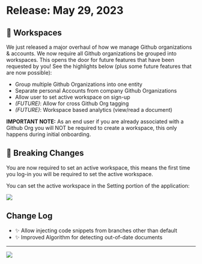 <!--@@joggrdoc@@-->
<!-- @joggr:version(v1):end -->
<!-- @joggr:warning:start -->
<!-- 
  _   _   _    __        __     _      ____    _   _   ___   _   _    ____     _   _   _ 
 | | | | | |   \ \      / /    / \    |  _ \  | \ | | |_ _| | \ | |  / ___|   | | | | | |
 | | | | | |    \ \ /\ / /    / _ \   | |_) | |  \| |  | |  |  \| | | |  _    | | | | | |
 |_| |_| |_|     \ V  V /    / ___ \  |  _ <  | |\  |  | |  | |\  | | |_| |   |_| |_| |_|
 (_) (_) (_)      \_/\_/    /_/   \_\ |_| \_\ |_| \_| |___| |_| \_|  \____|   (_) (_) (_)
                                                              
This document is managed by Joggr. Editing this document could break Joggr's core features, i.e. our 
ability to auto-maintain this document. Please use the Joggr editor to edit this document 
(link at bottom of the page).
-->
<!-- @joggr:warning:end -->
# Release: May 29, 2023

## 🚀 Workspaces

We just released a major overhaul of how we manage Github organizations & accounts. We now require all Github organizations be grouped into workspaces. This opens the door for future features that have been requested by you! See the highlights below (plus some future features that are now possible):

*   Group multiple Github Organizations into one entity
*   Separate personal Accounts from company Github Organizations
*   Allow user to set active workspace on sign-up
*   *(FUTURE)*: Allow for cross Github Org tagging
*   *(FUTURE)*: Workspace based analytics (view/read a document)

**IMPORTANT NOTE:** As an end user if you are already associated with a Github Org you will NOT be required to create a workspace, this only happens during initial onboarding.

## 🛑 Breaking Changes

You are now required to set an active workspace, this means the first time you log-in you will be required to set the active workspace.

You can set the active workspace in the Setting portion of the application:

![](https://raw.githubusercontent.com/joggrdocs/releases/main/assets/set-active-workspace.png)

## Change Log

*   ✨ Allow injecting code snippets from branches other than default
*   ✨ Improved Algorithm for detecting out-of-date documents

<!-- @joggr:editLink(558bbb07-ca70-4776-9809-eb083a341141):start -->
---
<a href="https://app.joggr.io/app/documents/558bbb07-ca70-4776-9809-eb083a341141/edit" alt="Edit doc on Joggr">
  <img src="https://storage.googleapis.com/joggr-public-assets/github/badges/edit-document-badge.svg" />
</a>
<!-- @joggr:editLink(558bbb07-ca70-4776-9809-eb083a341141):end -->